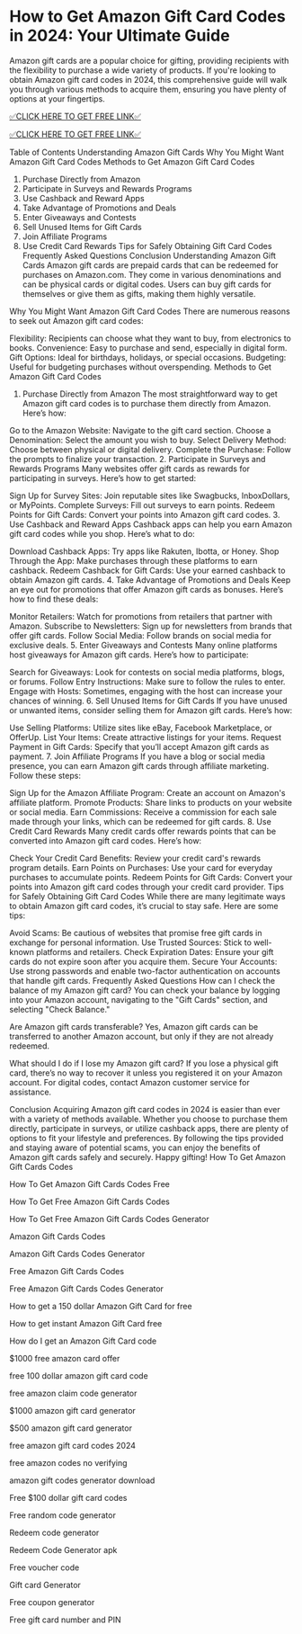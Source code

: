 # How to Get Amazon Gift Card Codes in 2024: Your Ultimate Guide
Amazon gift cards are a popular choice for gifting, providing recipients with the flexibility to purchase a wide variety of products. If you're looking to obtain Amazon gift card codes in 2024, this comprehensive guide will walk you through various methods to acquire them, ensuring you have plenty of options at your fingertips.

[✅CLICK HERE TO GET FREE LINK✅](https://freesingup.online/allgiftcards/)

[✅CLICK HERE TO GET FREE LINK✅](https://freesingup.online/allgiftcards/)

Table of Contents
Understanding Amazon Gift Cards
Why You Might Want Amazon Gift Card Codes
Methods to Get Amazon Gift Card Codes
1. Purchase Directly from Amazon
2. Participate in Surveys and Rewards Programs
3. Use Cashback and Reward Apps
4. Take Advantage of Promotions and Deals
5. Enter Giveaways and Contests
6. Sell Unused Items for Gift Cards
7. Join Affiliate Programs
8. Use Credit Card Rewards
Tips for Safely Obtaining Gift Card Codes
Frequently Asked Questions
Conclusion
Understanding Amazon Gift Cards
Amazon gift cards are prepaid cards that can be redeemed for purchases on Amazon.com. They come in various denominations and can be physical cards or digital codes. Users can buy gift cards for themselves or give them as gifts, making them highly versatile.

Why You Might Want Amazon Gift Card Codes
There are numerous reasons to seek out Amazon gift card codes:

Flexibility: Recipients can choose what they want to buy, from electronics to books.
Convenience: Easy to purchase and send, especially in digital form.
Gift Options: Ideal for birthdays, holidays, or special occasions.
Budgeting: Useful for budgeting purchases without overspending.
Methods to Get Amazon Gift Card Codes
1. Purchase Directly from Amazon
The most straightforward way to get Amazon gift card codes is to purchase them directly from Amazon. Here’s how:

Go to the Amazon Website: Navigate to the gift card section.
Choose a Denomination: Select the amount you wish to buy.
Select Delivery Method: Choose between physical or digital delivery.
Complete the Purchase: Follow the prompts to finalize your transaction.
2. Participate in Surveys and Rewards Programs
Many websites offer gift cards as rewards for participating in surveys. Here’s how to get started:

Sign Up for Survey Sites: Join reputable sites like Swagbucks, InboxDollars, or MyPoints.
Complete Surveys: Fill out surveys to earn points.
Redeem Points for Gift Cards: Convert your points into Amazon gift card codes.
3. Use Cashback and Reward Apps
Cashback apps can help you earn Amazon gift card codes while you shop. Here’s what to do:

Download Cashback Apps: Try apps like Rakuten, Ibotta, or Honey.
Shop Through the App: Make purchases through these platforms to earn cashback.
Redeem Cashback for Gift Cards: Use your earned cashback to obtain Amazon gift cards.
4. Take Advantage of Promotions and Deals
Keep an eye out for promotions that offer Amazon gift cards as bonuses. Here’s how to find these deals:

Monitor Retailers: Watch for promotions from retailers that partner with Amazon.
Subscribe to Newsletters: Sign up for newsletters from brands that offer gift cards.
Follow Social Media: Follow brands on social media for exclusive deals.
5. Enter Giveaways and Contests
Many online platforms host giveaways for Amazon gift cards. Here’s how to participate:

Search for Giveaways: Look for contests on social media platforms, blogs, or forums.
Follow Entry Instructions: Make sure to follow the rules to enter.
Engage with Hosts: Sometimes, engaging with the host can increase your chances of winning.
6. Sell Unused Items for Gift Cards
If you have unused or unwanted items, consider selling them for Amazon gift cards. Here’s how:

Use Selling Platforms: Utilize sites like eBay, Facebook Marketplace, or OfferUp.
List Your Items: Create attractive listings for your items.
Request Payment in Gift Cards: Specify that you’ll accept Amazon gift cards as payment.
7. Join Affiliate Programs
If you have a blog or social media presence, you can earn Amazon gift cards through affiliate marketing. Follow these steps:

Sign Up for the Amazon Affiliate Program: Create an account on Amazon's affiliate platform.
Promote Products: Share links to products on your website or social media.
Earn Commissions: Receive a commission for each sale made through your links, which can be redeemed for gift cards.
8. Use Credit Card Rewards
Many credit cards offer rewards points that can be converted into Amazon gift card codes. Here’s how:

Check Your Credit Card Benefits: Review your credit card's rewards program details.
Earn Points on Purchases: Use your card for everyday purchases to accumulate points.
Redeem Points for Gift Cards: Convert your points into Amazon gift card codes through your credit card provider.
Tips for Safely Obtaining Gift Card Codes
While there are many legitimate ways to obtain Amazon gift card codes, it’s crucial to stay safe. Here are some tips:

Avoid Scams: Be cautious of websites that promise free gift cards in exchange for personal information.
Use Trusted Sources: Stick to well-known platforms and retailers.
Check Expiration Dates: Ensure your gift cards do not expire soon after you acquire them.
Secure Your Accounts: Use strong passwords and enable two-factor authentication on accounts that handle gift cards.
Frequently Asked Questions
How can I check the balance of my Amazon gift card?
You can check your balance by logging into your Amazon account, navigating to the "Gift Cards" section, and selecting "Check Balance."

Are Amazon gift cards transferable?
Yes, Amazon gift cards can be transferred to another Amazon account, but only if they are not already redeemed.

What should I do if I lose my Amazon gift card?
If you lose a physical gift card, there’s no way to recover it unless you registered it on your Amazon account. For digital codes, contact Amazon customer service for assistance.

Conclusion
Acquiring Amazon gift card codes in 2024 is easier than ever with a variety of methods available. Whether you choose to purchase them directly, participate in surveys, or utilize cashback apps, there are plenty of options to fit your lifestyle and preferences. By following the tips provided and staying aware of potential scams, you can enjoy the benefits of Amazon gift cards safely and securely. Happy gifting!
How To Get Amazon Gift Cards Codes

How To Get Amazon Gift Cards Codes Free

How To Get Free Amazon Gift Cards Codes

How To Get Free Amazon Gift Cards Codes Generator

Amazon Gift Cards Codes

Amazon Gift Cards Codes Generator

Free Amazon Gift Cards Codes

Free Amazon Gift Cards Codes Generator

How to get a 150 dollar Amazon Gift Card for free

How to get instant Amazon Gift Card free

How do I get an Amazon Gift Card code

$1000 free amazon card offer

free 100 dollar amazon gift card code

free amazon claim code generator

$1000 amazon gift card generator

$500 amazon gift card generator

free amazon gift card codes 2024

free amazon codes no verifying

amazon gift codes generator download

Free $100 dollar gift card codes

Free random code generator

Redeem code generator

Redeem Code Generator apk

Free voucher code

Gift card Generator

Free coupon generator

Free gift card number and PIN

